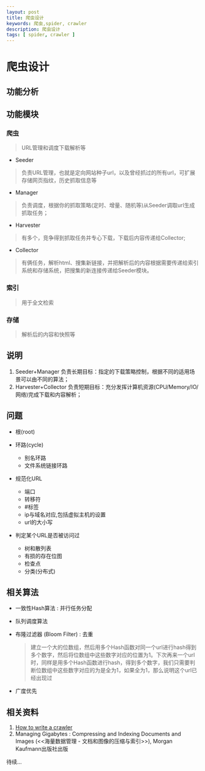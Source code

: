 ```yaml
---
layout: post
title: 爬虫设计
keywords: 爬虫,spider, crawler
description: 爬虫设计
tags: [ spider, crawler ]
---
```


# 爬虫设计

## 功能分析

## 功能模块

### 爬虫

> URL管理和调度下载解析等

- Seeder

> 负责URL管理，也就是定向网站种子url，以及曾经抓过的所有url，可扩展存储网页指纹，历史抓取信息等

- Manager

> 负责调度，根据你的抓取策略(定时、增量、随机等)从Seeder调取url生成抓取任务；

- Harvester

> 有多个，竞争得到抓取任务并专心下载，下载后内容传递给Collector;

- Collector

> 有俩任务，解析html、搜集新链接，并把解析后的内容根据需要传递给索引系统和存储系统，把搜集的新连接传递给Seeder模块。

### 索引

> 用于全文检索

### 存储

> 解析后的内容和快照等

## 说明

1. Seeder+Manager 负责长期目标：指定的下载策略控制，根据不同的适用场景可以由不同的算法；
2. Harvester+Collector 负责短期目标：充分发挥计算机资源(CPU/Memory/IO/网络)完成下载和内容解析；

## 问题

- 根(root)

- 环路(cycle)

    - 别名环路
    - 文件系统链接环路

- 规范化URL

    - 端口
    - 转移符
    - \#标签
    - ip与域名对应,包括虚拟主机的设置
    - url的大小写

- 判定某个URL是否被访问过

    - 树和散列表
    - 有损的存在位图
    - 检查点
    - 分类(分布式)

## 相关算法

- 一致性Hash算法 : 并行任务分配

- 队列调度算法

- 布隆过滤器 (Bloom Filter) : 去重

    > 建立一个大的位数组，然后用多个Hash函数对同一个url进行hash得到多个数字，然后将位数组中这些数字对应的位置为1。下次再来一个url时，同样是用多个Hash函数进行hash，得到多个数字，我们只需要判断位数组中这些数字对应的为是全为1，如果全为1，那么说明这个url已经出现过

- 广度优先


## 相关资料

1. [How to write a crawler][link1]
2. Managing Gigabytes : Compressing and Indexing Documents and Images (<<海量数据管理 - 文档和图像的压缩与索引>>), Morgan Kaufmann出版社出版


[link1]:http://www.emanueleminotto.it/how-to-write-a-crawler

待续...